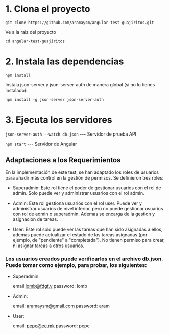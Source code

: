 # 1. Clona el proyecto

`git clone https://github.com/aramaysm/angular-test-guajiritos.git`

Ve a la raiz del proyecto

`cd angular-test-guajiritos`

# 2. Instala las dependencias

 `npm install` 
 
 Instala json-server y json-server-auth de manera global (si no lo tienes instalado):

 `npm install -g json-server json-server-auth`

# 3. Ejecuta los servidores

`json-server-auth --watch db.json`  --- Servidor de prueba API

`npm start`  --- Servidor de Angular

## Adaptaciones a los Requerimientos

En la implementación de este test, se han adaptado los roles de usuarios para añadir más control en la gestión de permisos. Se definieron tres roles:
* Superadmin: Este rol tiene el poder de gestionar usuarios con el rol de admin. Solo puede ver y administrar usuarios con el rol admin.

* Admin: Este rol gestiona usuarios con el rol user. Puede ver y administrar usuarios de nivel inferior, pero no puede gestionar usuarios con rol de admin o superadmin. Ademas se encarga de la gestion y asignacion de tareas.

* User: Este rol solo puede ver las tareas que han sido asignadas a ellos, ademas puede actualizar el estado de las tareas asignadas (por ejemplo, de "pendiente" a "completada").
No tienen permiso para crear, ni asignar tareas a otros usuarios.

### Los usuarios creados puede verificarlos en el archivo db.json. Puede tomar como ejemplo, para probar, los siguientes:
* Superadmin:

   email:lomb@fdgf.v  password: lomb
* Admin:

   email: aramaysm@gmail.com   password: aram
* User:

  email: pepe@ee.mk    password: pepe
